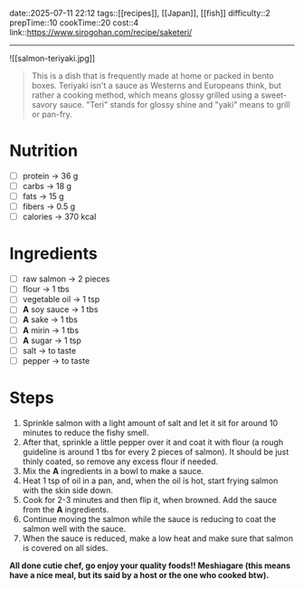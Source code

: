date::2025-07-11 22:12
tags::[[recipes]], [[Japan]], [[fish]]
difficulty::2
prepTime::10
cookTime::20
cost::4
link::https://www.sirogohan.com/recipe/saketeri/

---
![[salmon-teriyaki.jpg]]
> This is a dish that is frequently made at home or packed in bento boxes. Teriyaki isn't a sauce as Westerns and Europeans think, but rather a cooking method, which means glossy grilled using a sweet-savory sauce. "Teri" stands for glossy shine and "yaki" means to grill or pan-fry. 
# Nutrition
- [ ] protein -> 36 g
- [ ] carbs -> 18 g
- [ ] fats -> 15 g
- [ ] fibers -> 0.5 g
- [ ] calories -> 370 kcal
# Ingredients
- [ ] raw salmon -> 2 pieces
- [ ] flour -> 1 tbs
- [ ] vegetable oil -> 1 tsp
- [ ] **A** soy sauce -> 1 tbs
- [ ] **A** sake -> 1 tbs
- [ ] **A** mirin -> 1 tbs
- [ ] **A** sugar -> 1 tsp
- [ ] salt -> to taste
- [ ] pepper -> to taste
# Steps
1. Sprinkle salmon with a light amount of salt and let it sit for around 10 minutes to reduce the fishy smell.
2. After that, sprinkle a little pepper over it and coat it with flour (a rough guideline is around 1 tbs for every 2 pieces of salmon). It should be just thinly coated, so remove any excess flour if needed. 
3. Mix the **A** ingredients in a bowl to make a sauce.
4. Heat 1 tsp of oil in a pan, and, when the oil is hot, start frying salmon with the skin side down.
5. Cook for 2-3 minutes and then flip it, when browned. Add the sauce from the **A** ingredients. 
6. Continue moving the salmon while the sauce is reducing to coat the salmon well with the sauce. 
7. When the sauce is reduced, make a low heat and make sure that salmon is covered on all sides.

**All done cutie chef, go enjoy your quality foods!! Meshiagare (this means have a nice meal, but its said by a host or the one who cooked btw).**